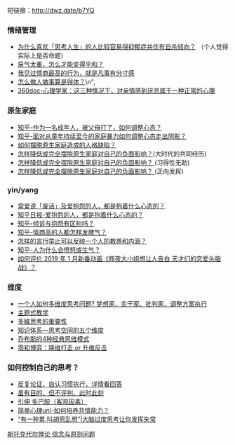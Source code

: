 短链接：http://dwz.date/b7YQ

### 情绪管理

* [为什么喜欢「思考人生」的人比较容易得抑郁症并伴有自杀倾向？](https://www.zhihu.com/question/20783406) （个人觉得实际上是否命题）
* [戾气太重，怎么才能变得平和？](https://www.zhihu.com/question/33970971/answer/57776266)
* [我见过情商最高的行为，就是凡事有分寸感](https://kuaibao.qq.com/s/20190813A0PES700?refer=spider) 
* [怎么做人做事算是得体？](https://dhh.dahe.cn/con/0525088400)\n",
* [360doc-心理学家：这三种情况下，对亲情感到厌恶属于一种正常的心理](http://www.360doc.com/content/19/0601/11/37341805_839597711.shtml)

### 原生家庭

* [知乎-作为一名成年人，被父母打了，如何调整心态？](https://www.zhihu.com/question/40984913/answer/555662959)
* [知乎-面对从童年持续至今的家庭暴力如何调整心态走出阴影？](https://www.zhihu.com/question/31277152/answer/51423535)
* [如何摆脱原生家庭造成的人格缺陷？](https://www.zhihu.com/question/291784243/answer/509020322) 
* [怎样降低或完全摆脱原生家庭对自己的负面影响？](https://www.zhihu.com/question/29220666/answer/574374739)(大时代的共同经历)
* [怎样降低或完全摆脱原生家庭对自己的负面影响？ ](https://www.zhihu.com/question/29220666/answer/1322011878) (习得性无助)
* [怎样降低或完全摆脱原生家庭对自己的负面影响？ ](https://www.zhihu.com/question/29220666/answer/162899608) (正向发挥)

### yin/yang

* [常爱说「废话」及爱抱怨的人，都是抱着什么心态的？](https://www.zhihu.com/question/22811035)
* [知乎日报-爱抱怨的人，都是抱着什么心态的？](https://www.zhihu.com/question/22811035/answer/31413064)
* [知乎-倾诉与抱怨有区别吗？](https://www.zhihu.com/question/24573922/answer/32048982)
* [知乎-情商高的人都怎样发脾气？](https://www.zhihu.com/question/24314797)
* [怎样的言行举止可以反映一个人的教养和内涵？](https://www.zhihu.com/question/27871104/answer/45664502)
* [知乎-人为什么会愤怒或生气？](https://www.zhihu.com/question/20222339)
* [如何评价 2019 年 1 月新番动画《辉夜大小姐想让人告白 天才们的恋爱头脑战》？](https://www.zhihu.com/question/307529881/answer/615682870)


### 维度

* [一个人如何多维度思考问题? 梦想家、实干家、批判家、调整方案执行](https://www.jianshu.com/p/b1a3ea921e83)
* [主题式教学](https://www.edb.gov.hk/attachment/tc/curriculum-development/cross-kla-studies/gs-primary/teacher-edu-program/20150117-1.pdf)
* [多維思考的重要性](https://data.leafwind.tw/the-importance-of-multi-dimension-thinking-b5dcb18309f4)
* [知识体系—思考空间的五个维度](https://dy.163.com/article/EFSIPRHS05364HA9.html)
* [乔布斯的4种经典思维模式](https://xueqiu.com/2524803655/126735858)
* [零和博弈：降维打击 or 升维反击](https://baijiahao.baidu.com/s?id=1663787177093799453&wfr=spider&for=pc)

### 如何控制自己的思考？

* [反复论证，自认习惯执行，详情看回答](https://www.zhihu.com/question/21961293/answer/577436136)
* [虽有目的，但不评判，此时此刻](https://www.zhihu.com/question/21961293/answer/569839196)
* [引伸 多巴胺（客观因素）](https://www.zhihu.com/question/29692934/answer/845610471)
* [简单心理uni-如何培养共情能力？](https://www.zhihu.com/question/24440657/answer/463431187)
* [“有一种累,叫胡思乱想”|大脑过度思考让你发挥失常](https://www.xinli001.com/info/100462390)

[斯托克代尔悖论 信念与原则问题](https://www.jianshu.com/p/8647b8fa5f8d)
